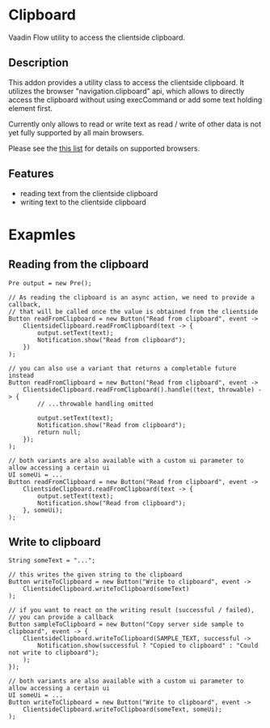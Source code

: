 # Clipboard

Vaadin Flow utility to access the clientside clipboard.

## Description

This addon provides a utility class to access the clientside clipboard. It utilizes the browser "navigation.clipboard" 
api, which allows to directly access the clipboard without using execCommand or 
add some text holding element first. 

Currently only allows to read or write text as read / write of other data
is not yet fully supported by all main browsers.

Please see the [this list](https://developer.mozilla.org/en-US/docs/Web/API/Clipboard) for details on supported
browsers.

## Features
- reading text from the clientside clipboard
- writing text to the clientside clipboard

# Exapmles
## Reading from the clipboard
```
Pre output = new Pre();

// As reading the clipboard is an async action, we need to provide a callback,
// that will be called once the value is obtained from the clientside
Button readFromClipboard = new Button("Read from clipboard", event -> 
    ClientsideClipboard.readFromClipboard(text -> {
        output.setText(text);
        Notification.show("Read from clipboard");
    })
);

// you can also use a variant that returns a completable future instead
Button readFromClipboard = new Button("Read from clipboard", event -> 
    ClientsideClipboard.readFromClipboard().handle((text, throwable) -> {
        // ...throwable handling omitted
        
        output.setText(text);
        Notification.show("Read from clipboard");
        return null;
    });
);

// both variants are also available with a custom ui parameter to allow accessing a certain ui
UI someUi = ...
Button readFromClipboard = new Button("Read from clipboard", event -> 
    ClientsideClipboard.readFromClipboard(text -> {
        output.setText(text);
        Notification.show("Read from clipboard");
    }, someUi);
);

```

## Write to clipboard
```
String someText = "...";

// this writes the given string to the clipboard
Button writeToClipboard = new Button("Write to clipboard", event -> 
    ClientsideClipboard.writeToClipboard(someText)
);

// if you want to react on the writing result (successful / failed), 
// you can provide a callback
Button sampleToClipboard = new Button("Copy server side sample to clipboard", event -> {
    ClientsideClipboard.writeToClipboard(SAMPLE_TEXT, successful ->
        Notification.show(successful ? "Copied to clipboard" : "Could not write to clipboard"); 
    );
});

// both variants are also available with a custom ui parameter to allow accessing a certain ui
UI someUi = ...
Button writeToClipboard = new Button("Write to clipboard", event -> 
    ClientsideClipboard.writeToClipboard(someText, someUi);
);

```